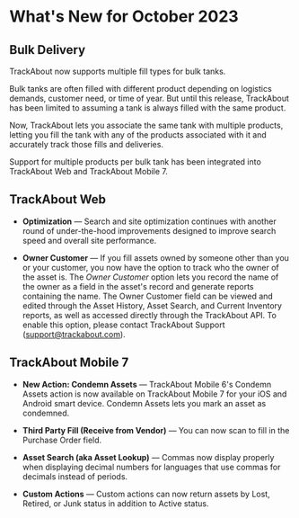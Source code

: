 # What's New for October 2023

## Bulk Delivery

TrackAbout now supports multiple fill types for bulk tanks.

Bulk tanks are often filled with different product depending on logistics demands, customer need, or time of year. But until this release, TrackAbout has been limited to assuming a tank is always filled with the same product.

Now, TrackAbout lets you associate the same tank with multiple products, letting you fill the tank with any of the products associated with it and accurately track those fills and deliveries.

Support for multiple products per bulk tank has been integrated into TrackAbout Web and TrackAbout Mobile 7.

## TrackAbout Web

*  **Optimization**  — Search and site optimization continues with another round of under-the-hood improvements designed to improve search speed and overall site performance.
    
*  **Owner Customer**  — If you fill assets owned by someone other than you or your customer, you now have the option to track who the owner of the asset is.
The  _Owner Customer_  option lets you record the name of the owner as a field in the asset's record and generate reports containing the name. The Owner Customer field can be viewed and edited through the Asset History, Asset Search, and Current Inventory reports, as well as accessed directly through the TrackAbout API.
 To enable this option, please contact TrackAbout Support ([support@trackabout.com](mailto:support@trackabout.com)).
    

## TrackAbout Mobile 7

*  **New Action: Condemn Assets**  — TrackAbout Mobile 6's Condemn Assets action is now available on TrackAbout Mobile 7 for your iOS and Android smart device. Condemn Assets lets you mark an asset as condemned.
        
*  **Third Party Fill (Receive from Vendor)**  — You can now scan to fill in the Purchase Order field.
    
*  **Asset Search (aka Asset Lookup)**  — Commas now display properly when displaying decimal numbers for languages that use commas for decimals instead of periods.
    
*  **Custom Actions**  — Custom actions can now return assets by Lost, Retired, or Junk status in addition to Active status.




